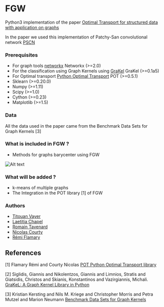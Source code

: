 # FGW

Python3 implementation of the paper [Optimal Transport for structured data with application on graphs
](https://arxiv.org/abs/1805.09114) 

In the paper we used this implementation of Patchy-San convolutional network [PSCN](https://github.com/tvayer/PSCN)

### Prerequisites

* For graph tools [networkx](https://networkx.github.io/) Networkx (>=2.0)
* For the classification using Graph Kernels using [GraKel](https://ysig.github.io/GraKeL/dev/) GraKel (>=0.1a5) 
* For Optimal transport [Python Optimal Transport](https://pot.readthedocs.io/en/stable/) POT (>=0.5.1)
* Sklearn (>=0.20.0)
* Numpy (>=1.11)
* Scipy (>=1.0)
* Cython (>=0.23)
* Matplotlib (>=1.5)

### Data 

All the data used in the paper came from the Benchmark Data Sets for Graph Kernels [3]

### What is included in FGW ?

* Methods for graphs barycenter using FGW 

![Alt text]('https://github.com/tvayer/FGW/tree/master/imgs/tobarycircle.png')

### What will be added ?

* k-means of multiple graphs
* The Integration in the POT library [1] of FGW 

### Authors

* [Titouan Vayer](https://github.com/tvayer)
* [Laetitia Chapel](https://github.com/lchapel)
* [Romain Tavenard](https://github.com/rtavenar)
* [Nicolas Courty](https://github.com/ncourty)
* [Rémi Flamary](https://github.com/rflamary)


## References

[1] Flamary Rémi and Courty Nicolas [POT Python Optimal Transport library](https://github.com/rflamary/POT)

[2] Siglidis, Giannis and Nikolentzos, Giannis and Limnios, Stratis and Giatsidis, Christos and Skianis, Konstantinos and Vazirgiannis, Michali. [GraKeL: A Graph Kernel Library in Python](https://github.com/ysig/GraKeL)

[3] Kristian Kersting and Nils M. Kriege and Christopher Morris and Petra Mutzel and Marion Neumann [Benchmark Data Sets for Graph Kernels](http://graphkernels.cs.tu-dortmund.de)
